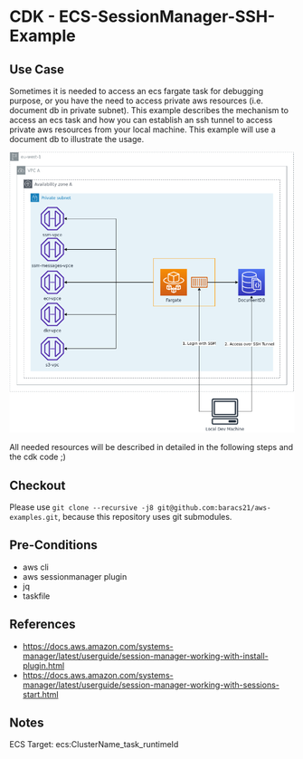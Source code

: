 # CDK - ECS-SessionManager-SSH-Example

## Use Case

Sometimes it is needed to access an ecs fargate task for debugging purpose, or you have the need to access private aws resources (i.e. document db in private subnet). This example describes the mechanism to access an ecs task and how you can establish an ssh tunnel to access private aws resources from your local machine. This example will use a document db to illustrate the usage.

![architecture_overview](docs/arc.png)

All needed resources will be described in detailed in the following steps and the cdk code ;)

## Checkout

Please use `git clone --recursive -j8 git@github.com:baracs21/aws-examples.git`, because this repository uses git submodules.

## Pre-Conditions

- aws cli
- aws sessionmanager plugin
- jq
- taskfile

## References

- https://docs.aws.amazon.com/systems-manager/latest/userguide/session-manager-working-with-install-plugin.html
- https://docs.aws.amazon.com/systems-manager/latest/userguide/session-manager-working-with-sessions-start.html

## Notes

ECS Target: ecs:ClusterName_task_runtimeId
